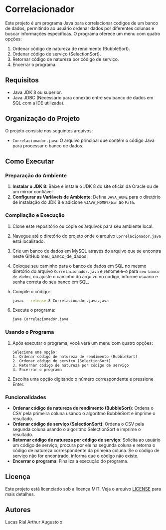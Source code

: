 # Correlacionador

Este projeto é um programa Java para correlacionar codigos de um banco de dados, permitindo ao usuário ordenar dados por diferentes colunas e buscar informações específicas. O programa oferece um menu com quatro opções:

1. Ordenar código de natureza de rendimento (BubbleSort).
2. Ordenar código de serviço (SelectionSort).
3. Retornar código de natureza por código de serviço.
4. Encerrar o programa.

## Requisitos

- Java JDK 8 ou superior.
- Java JDBC (Necessario para conexão entre seu banco de dados em SQL com a IDE utilizada).
  
## Organização do Projeto

O projeto consiste nos seguintes arquivos:

- `Correlacionador.java`: O arquivo principal que contém o código Java para processar o banco de dados.

## Como Executar

### Preparação do Ambiente

1. **Instalar o JDK 8**: Baixe e instale o JDK 8 do site oficial da Oracle ou de um mirror confiável.
2. **Configurar as Variáveis de Ambiente**: Defina `JAVA_HOME` para o diretório de instalação do JDK 8 e adicione `%JAVA_HOME%\bin` ao `Path`.

### Compilação e Execução

1. Clone este repositório ou copie os arquivos para seu ambiente local.
2. Navegue até o diretório do projeto onde o arquivo `Correlacionador.java` está localizado.
3. Crie um banco de dados em MySQL através do arquivo que se encontra neste GitHub meu_banco_de_dados.
4. Coloque seu caminho para o banco de dados em SQL no mesmo diretório do arquivo `Correlacionador.java` e renomeie-o para `seu banco de dados`, ou ajuste o caminho do arquivo no código, informe usuario e senha correta do seu banco em SQL.
5. Compile o código:

    ```sh
    javac --release 8 Correlacionador.java.java
    ```

6. Execute o programa:

    ```sh
    java Correlacionador.java
    ```

### Usando o Programa

1. Após executar o programa, você verá um menu com quatro opções:

    ```plaintext
    Selecione uma opção:
    1. Ordenar código de natureza de rendimento (BubbleSort)
    2. Ordenar código de serviço (SelectionSort)
    3. Retornar código de natureza por código de serviço
    4. Encerrar o programa
    ```

2. Escolha uma opção digitando o número correspondente e pressione Enter.

### Funcionalidades

- **Ordenar código de natureza de rendimento (BubbleSort)**: Ordena o CSV pela primeira coluna usando o algoritmo BubbleSort e imprime o resultado.
- **Ordenar código de serviço (SelectionSort)**: Ordena o CSV pela segunda coluna usando o algoritmo SelectionSort e imprime o resultado.
- **Retornar código de natureza por código de serviço**: Solicita ao usuário um código de serviço, procura por ele na segunda coluna e retorna o código de natureza correspondente da primeira coluna. Se o código de serviço não for encontrado, informa que o código não existe.
- **Encerrar o programa**: Finaliza a execução do programa.

## Licença

Este projeto está licenciado sob a licença MIT. Veja o arquivo [LICENSE](LICENSE) para mais detalhes.

## Autores
Lucas Rial
Arthur Augusto x

